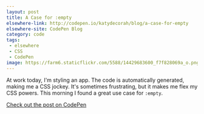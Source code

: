 ```yaml
---
layout: post
title: A Case for :empty
elsewhere-link: http://codepen.io/katydecorah/blog/a-case-for-empty
elsewhere-site: CodePen Blog
category: code
tags:
 - elsewhere
 - CSS
 - CodePen
image: https://farm6.staticflickr.com/5588/14429683600_f7f828069a_o.png
---
```


At work today, I'm styling an app. The code is automatically generated, making me a CSS jockey. It's sometimes frustrating, but it makes me flex my CSS powers. This morning I found a great use case for `:empty`.


[Check out the post on CodePen](http://codepen.io/katydecorah/blog/a-case-for-empty)